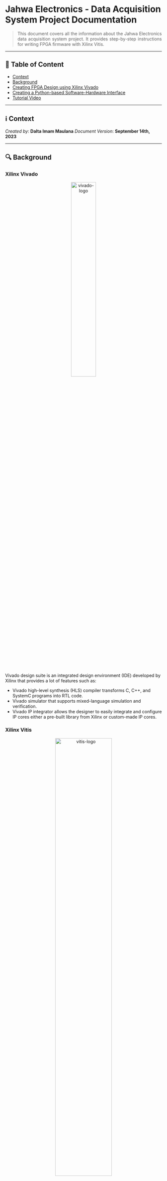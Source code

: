 # Jahwa Electronics - Data Acquisition System Project Documentation
> <div align="justify"> This document covers all the information about the Jahwa Electronics data acquisition system project. It provides step-by-step instructions for writing FPGA firmware with Xilinx Vitis.</div>

--------------------------

## :bookmark_tabs: Table of Content

* [Context](#information_source-context)
* [Background](#mag-background)
* [Creating FPGA Design using Xilinx Vivado](#computer-writing-fpga-firmware-using-xilinx-vitis)
* [Creating a Python-based Software-Hardware Interface](#-creating-a-python-based-software-hardware-interface)
* [Tutorial Video](#movie-camera-tutorial-video)

---------------------------

## :information_source: Context

*Created by*: **Dalta Imam Maulana**
*Document Version*: **September 14th, 2023**

------------------

## :mag: Background

### Xilinx Vivado
<p align="center">
    <img src="https://github.com/kaistseed/jahwa-project/blob/c578709a7fe9241e3b1350e436c54a0bcc80bf08/documentation/resources/vivado-logo.png" alt="vivado-logo" width="40%" />
</p>


Vivado design suite is an integrated design environment (IDE) developed by Xilinx that provides a lot of features such as:

* Vivado high-level synthesis (HLS) compiler transforms C, C++, and SystemC programs into RTL code.
* Vivado simulator that supports mixed-language simulation and verification.
* Vivado IP integrator allows the designer to easily integrate and configure IP cores either a pre-built library from Xilinx or custom-made IP cores.



### Xilinx Vitis

<p align="center">
    <img src="https://github.com/kaistseed/jahwa-project/blob/c578709a7fe9241e3b1350e436c54a0bcc80bf08/documentation/resources/vitis-logo.png" alt="vitis-logo" width="60%" />
</p>

Xilinx Vitis is an integrated design environment (IDE) for writing FPGA software. Vitis consists of multiple tools including Xilinx SDK, Vitis High-Level Synthesis (HLS), and SDSoC. The difference between each tool can be explained as follows:

* **Xilinx SDK**: Write application code based on C/C++ to run on a processor in the design that user created in Vivado. The code is usually used to control and configure hardware blocks connected to the processor.
* **Vitis HLS**: Write C/C++ code which then is translated to RTL (Verilog/VHDL) to be used as an IP block in Vivado project. The block generated by Vitis HLS can be loaded in Vivado for manual optimization.
* **Vitis SDSoC**: Write C/C++ code to be built into a block that the tool integrates into a previously created Vivado design. With the SDSoC, the user can accelerate particular data processing functions by building custom hardware blocks without manually designing the hardware block (writing the hardware block using software languages.)



### PYNQ Framework

<p align="center">
    <img src="https://github.com/kaistseed/jahwa-project/blob/c578709a7fe9241e3b1350e436c54a0bcc80bf08/documentation/resources/pynq-logo.png" alt="pynq-logo" width="55%" />
</p>

PYNQ is an open-source Xilinx framework designed for system designers, software developers, and hardware designers to use Xilinx platforms easily. With the support of Python language and libraries, designers can benefit from using programmable logic and microprocessors to build more exciting and robust embedded systems. The PYNQ framework can now be used with Zynq, Zynq UltraScale+, Zynq RFSoC, and Alveo accelerator boards.

-------------

## :computer: Writing FPGA Firmware using Xilinx Vitis

The following section will guide you on how to write firmware for controlling MicroBlaze softprocessor and all of the IP blocks that are connected to the MicroBlaze such as SPI, IIC, Timer, and GPIO IP block.

### Create New Vitis Project


1. First, open up the Vitis application and create a new **application project**. After that, a new window will appear, and you need to set the location of the Vitis workspace. You can set the workspace to any location you want. 

   <p align="center">
       <img src="https://github.com/kaistseed/jahwa-project/blob/c578709a7fe9241e3b1350e436c54a0bcc80bf08/documentation/resources/vitis-workspace.png" alt="vitis-workspace" width="50%" />
   </p>

2. Next, you need to import the **hardware file** (.xsa file) generated when you make the FPGA overlay using Vivado. If you cannot find the hardware file, please refer to the Vivado project guide on how to create hardware file for your FPGA overlay.

   <p align="center">
       <img src="https://github.com/kaistseed/jahwa-project/blob/c578709a7fe9241e3b1350e436c54a0bcc80bf08/documentation/resources/import-hardware.png" alt="import-hardware" width="100%" />
   </p>

3. After that, you need to set the application project details, such as the application project name, system project details, and target processor. You must choose the MicroBlaze processor for the target processor since you want to write the firmware for the MicroBlaze, not for the ARM processor.

   <p align="center">
       <img src="https://github.com/kaistseed/jahwa-project/blob/c578709a7fe9241e3b1350e436c54a0bcc80bf08/documentation/resources/target-processor.png" alt="target-processor" width="75%" />
   </p>

4. The next step is to choose the type of operating system for the target processor. In this project, you will write a baremetal application or firmware for MicroBlaze without any operating system since the ARM processor will use the MicroBlaze processor to control all IP blocks.

   <p align="center">
       <img src="https://github.com/kaistseed/jahwa-project/blob/c578709a7fe9241e3b1350e436c54a0bcc80bf08/documentation/resources/operating-system.png" alt="operating-system" width="75%" />
   </p>

5. After configuring all the application settings, you will be given the option to select a template project file. For this project, the firmware will be written using C language, so just choose **Empty Application** template.

   <p align="center">
       <img src="https://github.com/kaistseed/jahwa-project/blob/a9197fd801e5fbacc2df49b14cec5f30555d249c/documentation/resources/vitis-template.png" alt="vitis-template" width="75%" />
   </p>



### Updating Makefile for Custom IP Blocks and Initial Project Build

Before writing C code for the MicroBlaze firmware, you need to do an initial build to the project to check whether the hardware files imported from Vivado are correctly built. If you try building the project for the first time, most likely, you will encounter an error. This is due to a bug in the makefile when you have a custom-built IP block inside the design. In this project, the AXI clock divider for generating a trigger signal for the laser is a custom-built IP block. To fix the error, you should follow the following steps:


1. Open the makefile for building the AXI clock divider and replace it with this makefile. You can find the AXI clock divider makefile inside the libsrc directory of the MicroBlaze softprocessor. 

   <p align="center">
       <img src="https://github.com/kaistseed/jahwa-project/blob/c578709a7fe9241e3b1350e436c54a0bcc80bf08/documentation/resources/makefile.png" alt="makefile" width="100%" />
   </p>

2. After replacing the makefile, you can start building the project by clicking the hammer symbol on the toolbar

3. Check whether there are errors after the build process is finished. If the build is completed successfully, you can start writing the C code for controlling the MicroBlaze processor.

   <p align="center">
       <img src="https://github.com/kaistseed/jahwa-project/blob/c578709a7fe9241e3b1350e436c54a0bcc80bf08/documentation/resources/debug-build.png" alt="debug-build" width="100%" />
   </p>



### Copying Source Code and Generate BIN File

1. Copy all libraries (C code) from the repository to the project src directory. In the repository, there are multiple C codes that contain basic functions for controlling each IP block. The list of the libraries that can be used is as follows:

    | Library Name | IP Block | Description | Reference |
    | :--- | :--- | :--- | :--- |
    | `circular_buffer`     | MicroBlaze | Contains functions that are used by MicroBlaze to write/read data to/from shared memory space | [PYNQ repository](https://github.com/Xilinx/PYNQ/blob/de6b6fc3a803945d59f8f06523addfe0d9b60a1c/boards/sw_repo/pynqmb/src/circular_buffer.h) |
    | `gpio`                | AXI GPIO | Contains functions that are used by MicroBlaze to control the GPIO operation | - |
    | `i2c`                 | AXI IIC | Contains basic functions that are used by MicroBlaze to initialize I2C protocol and perform basic I2C transaction | [PYNQ repository](https://github.com/Xilinx/PYNQ/blob/de6b6fc3a803945d59f8f06523addfe0d9b60a1c/boards/sw_repo/pynqmb/src/i2c.h) |
    | `meissner`            | AXI IIC | Contains high-level I2C functions that are specific to Meissner sensor | - |
    | `pytypes`             | MicroBlaze | Contains data type definitions to support Python - C interoperability | [PYNQ repository](https://github.com/Xilinx/PYNQ/blob/de6b6fc3a803945d59f8f06523addfe0d9b60a1c/boards/sw_repo/pynqmb/src/pytypes.h) |
    | `spi`                 | AXI Quad SPI | Contains functions that are used by MicroBlaze to perform SPI transactions for controlling ADC and DAC | [PYNQ repository](https://github.com/Xilinx/PYNQ/blob/de6b6fc3a803945d59f8f06523addfe0d9b60a1c/boards/sw_repo/pynqmb/src/spi.h) |
    | `timer`               | AXI Clock Divider | Contains functions that are used by MicroBlaze to delay the program accurately | [PYNQ repository](https://github.com/Xilinx/PYNQ/blob/de6b6fc3a803945d59f8f06523addfe0d9b60a1c/boards/sw_repo/pynqmb/src/timer.h) |

2. Write the main C code which controls the overall operation of the MicroBlaze processor. The basic structure of the main C code consists of defining the operation mode, initializing the IP blocks, and performing the operation based on the operation mode. The operation mode should be clearly defined in the code since the operation mode will be used by the PC client to control the MicroBlaze operation by writing the operation mode to the MicroBlaze shared memory space. The following code is an example of the main C code for controlling the MicroBlaze operation. You can find the full main C code in the repository.

   ```c
        /*****************************************************************************/
        /*                             Library Imports                               */
        /*****************************************************************************/
        // Basic Xilinx Library
        #include "xgpio.h"
        #include "xil_printf.h"
        #include "xparameters.h"
        #include "xil_exception.h" 

        // User-defined library
        #include "gpio.h"

        /*
        * The following constant is used to determine the operation of 
        * the microblaze system. 
        */
        // Define operation mode
        // GPIO operations
        #define GPIO_WRITE_LED 0x01
        #define GPIO_TEST_LED 0x02

        /*****************************************************************************/
        /*                              Main Function                                */
        /*****************************************************************************/
        int main(void) {
            // Declare local variables
            int mb_command;
            int xil_status;

            /*****************************************************************************/
            /*                               GPIO Setup                                  */
            /*****************************************************************************/
            // Initialize LED I/O
            led_io_init();

            /*****************************************************************************/
            /*                                Main Loop                                  */
            /*****************************************************************************/
            while(1) {
                // Wait for command from host
                while(MAILBOX_CMD_ADDR == 0x00);
                mb_command = MAILBOX_CMD_ADDR;

                // Perform operation based on command
                switch(mb_command) {
                    /*********************************************************************/
                    /*                         GPIO Operations                           */
                    /*********************************************************************/
                    case GPIO_WRITE_LED:
                        // Get data from host
                        mb_data_host[0] = MAILBOX_DATA(0);
                        // Control LED operation based on data
                        if(mb_data_host[0] == 1) {
                            // Set LED0 to high
                            led_0_on();
                        } else if(mb_data_host[0] == 2) {
                            // Set LED1 to high
                            led_1_on();
                        } else if(mb_data_host[0] == 3) {
                            // Set LED2 to high
                            led_2_on();
                        } else if(mb_data_host[0] == 4) {
                            // Set LED3 to high
                            led_3_on();
                        } else if(mb_data_host[0] == 5) {
                            // Set all LED to high
                            led_0_on();
                            led_1_on();
                            led_2_on();
                            led_3_on();
                        } else {
                            // Set all LED to low
                            led_0_off();
                            led_1_off();
                            led_2_off();
                            led_3_off();
                        }
                        // Clear command
                        MAILBOX_CMD_ADDR = 0x00;
                        break;

                    case GPIO_TEST_LED:
                        // Loop through LED0 and LED1
                        for(int i=0; i<5; i++) {
                            // Set LED0 to high
                            led_0_on();
                            // Wait 100 ms
                            delay_ms(100);
                            // Set LED1 to high
                            led_1_on();
                            // Wait 100 ms
                            delay_ms(100);
                            // Set LED2 to high
                            led_2_on();
                            // Wait 100 ms
                            delay_ms(100);
                            // Set LED3 to high
                            led_3_on();
                            // Wait 100 ms
                            delay_ms(100);
                        }
                        // Clear command
                        MAILBOX_CMD_ADDR = 0x00;
                        break;

                    /*********************************************************************/
                    /*                        Other Operations                           */
                    /*********************************************************************/
                    default:
                        // Clear command
                        MAILBOX_CMD_ADDR = 0x00;
                        break;
                }
            }
        }
   ```

3. After writing the main C code, you need to rebuild the project. This time, you need to build the project using the Vitis shell since you need to generate binary files for the MicroBlaze processor, which requires you to modify the makefile. You need to add lines, as in the figure below, to the makefile. You can also find the sample makefile in the repository.

   <p align="center">
       <img src="https://github.com/kaistseed/jahwa-project/blob/4779b6b419d4c1a326d93df15f45549d143e7d3e/documentation/resources/bin-makefile.png" alt="bin-makefile" width="100%" />
   </p>

4. Next, open the Vitis shell by clicking the white command prompt symbol in the toolbar

   <p align="center">
       <img src="https://github.com/kaistseed/jahwa-project/blob/a9197fd801e5fbacc2df49b14cec5f30555d249c/documentation/resources/vitis-shell.png" alt="vitis-shell" width="100%" />
   </p>

5. After entering the shell, move to the debug directory inside the application project directory. The application project directory is located inside the workspace directory that you set when creating the application project. If you are not sure which directory is the application project directory, you can check the directory name by seeing the parent directory in which the src directory is located.
   
   <p align="center">
       <img src="https://github.com/kaistseed/jahwa-project/blob/4779b6b419d4c1a326d93df15f45549d143e7d3e/documentation/resources/vitis-directory.png" alt="vitis-directory" width="80%" />
   </p>

6. To check whether you are in the correct directory, you can type the command `dir` to see the list of files and directories inside the current directory and if you see the makefile, then you are in the correct directory.
7. Next, you can start building the project by typing the following command:

   ```bash
   make clean && make
   ```
   If the build is successful, you will see the newly created bin file inside the debug directory. Otherwise, you need to fix the error before proceeding to the next step.

-------------

## <img style="vertical-align:middle" src="https://github.com/kaistseed/jahwa-project/blob/4779b6b419d4c1a326d93df15f45549d143e7d3e/documentation/resources/python.png" width="32px" title=":python:"/> Creating a Python-based Software-Hardware Interface
The following section will guide you on how to create a Python-based software hardware interface using the PYNQ framework. The software hardware interface will be used to control the MicroBlaze processor and all of the IP blocks connected to the MicroBlaze processor. Additionally, the Python program will also be used to receive commands from the PC client through a TCP/IP socket connection and send the data acquired from the FPGA board to the PC client.

### Uploading Design from PC to PYNQ Board
To run the design on the PYNQ board, first, you need to upload the FPGA design from Vivado (.bit, .tcl, and .hwh files) and MicroBlaze firmware (.bin file) into the PYNQ board. You can upload the files to the board by following the steps below:

1. Open the PYNQ board Jupyter Notebook by entering **192.168.2.99** in the host computer browser address bar. If you can’t access the PYNQ board Jupyter Notebook, please refer to the [**PYNQ Board Setup**](https://www.xilinx.com/support/download/index.html/content/xilinx/en/downloadNav/vivado-design-tools.html) section in the Vivado guide.
2. Create a new folder called **project** by clicking **New** button in the Jupyter Notebook interface.
3. If you want, you can create another folder inside project folder, which is designated for each project you create. In this case, **jahwa_daq_system** folder.
4. Upload the **FPGA design files** (.bit, .tcl, and .hwh files) and **MicroBlaze firmware** (.bin file) into the project folder.

### Creating Python Interface
To control the programmable logic (PL) operation, you need to create a software hardware interface based on Python. You can do this by creating a `python3 notebook` inside the **jahwa_daq_system** folder, putting the following code into the notebook, and running them in sequence.

First, you need to import all the required libraries. The libraries are divided into three categories, which are Python library, PYNQ library, and user-defined library. The Python library is the standard library that comes with the Python installation. The PYNQ library is the library that comes with the PYNQ framework. The user-defined library is the library that you create to control the MicroBlaze operation. The user-defined library is located inside the **library** folder in the repository.

```python
##################################################################################################
#                                         Import Library                                         #
##################################################################################################
# Python library
import re
import csv
import time
import random
import asyncio

# PYNQ library
from pynq import Overlay
from pynq.lib import PynqMicroblaze

# User-defined library
from library.packet import *
from library.microblaze_revised import *
```

Next, you need to initialize the FPGA overlay and configure the MicroBlaze processor. To do this, first you need to load the overlay by calling the `Overlay()` function and passing the bitstream file path as the argument. After that, you need to define the MicroBlaze processor block by passing the MicroBlaze block name and reset name as the argument. The MicroBlaze block name and reset name can be found in the Vivado block design. The MicroBlaze block name is the name of the MicroBlaze block in the block design, and the reset name is the name of the reset block that is connected to the MicroBlaze block. After defining the MicroBlaze block, you need to instantiate the MicroBlaze class by passing the MicroBlaze block and binary file from Vitis as the argument. The MicroBlaze class is a class that contains all the functions for controlling the MicroBlaze processor. The MicroBlaze class is located inside the **library** folder in the repository.


```python
##################################################################################################
#                                          Main Program                                          #
##################################################################################################
if __name__ == "__main__":
    print('##########################################################################')
    print('#                          Loading FPGA Overlay                          #')
    print('##########################################################################')
    # Load overlay
    ol = Overlay("./bitstream/jahwa_daq_system.bit")

    # Print status
    print("FPGA Overlay loaded successfully")
    print()

    print('##########################################################################')
    print('#                        Configuring Softprocessor                       #')
    print('##########################################################################')
    # Define softprocessor block
    SoftProcessor = {
        'ip_name': ol.mb_softprocessor_0.description["memories"]["axi_bram_ctrl_0"]["fullpath"],
        'rst_name': "xlslice_0", #'mb_iop_pmoda_reset',
        'intr_pin_name': "mb_softprocessor_0/dff_en_reset_vector_0/q",
        'intr_ack_name': "xlslice_1"#'mb_iop_pmoda_intr_ack'
    } 

    # Instantiate microblaze class
    _microblaze = MicroBlaze(SoftProcessor, "./bitstream/pynq_mb_firmware.bin")

    # Check microblaze state
    print("Microblaze state: {}".format(_microblaze.state))
    print()
```

After configuring the MicroBlaze processor, you can now call functions inside the microblaze library to control the IP blocks connected to the MicroBlaze processor. The list of functions inside the microblaze library can be found in the table below.

| Function Name | IP Block | Description |
| :--- | :--- | :--- |
| `write_mailbox(data_offset, data)`       | MicroBlaze | Used for writing data to ARM core and MicroBlaze shared memory space |
| `read_mailbox(data_offset, num_words)`       | MicroBlaze | Used for reading data from ARM core and MicroBlaze shared memory space |
| `write_blocking_command(command)`       | MicroBlaze | Used for controlling the MicroBlaze to run the command that is define when creating firmware in Vitis. It should be noted that this function is blocking function. So, Python code will halt until the MicroBlaze finish running the command |
| `write_non_blocking_command(command)`       | MicroBlaze | Used for controlling the MicroBlaze to run the command that is define when creating firmware in Vitis. It should be noted that this function is non-blocking function. So, Python code will keep running while MicroBlaze execute the command |
| `gpio_write_led(led_state)`       | GPIO | Used for controlling the PYNQ board LED by writing the LED state to 0 (OFF) or 1 (ON) |
| `gpio_test_led()`                 | GPIO | Used for test MicroBlaze GPIO control by running test pattern on onboard LED |
| `gpio_write_adc(adc_state)`       | GPIO | Used for controlling the ADC power by writing the ADC state to 0 (OFF) or 1 (ON) |
| `gpio_write_sdn1(sdn1_state)`      | GPIO | Used for controlling the DAC power **(VDD OIS)** by writing the SDN1 state to 0 (OFF) or 1 (ON) |
| `gpio_write_sdn2(sdn2_state)`      | GPIO | Used for controlling the DAC power **(VDD AF)** by writing the SDN2 state to 0 (OFF) or 1 (ON) |
| `gpio_write_sdn3(sdn3_state)`      | GPIO | Used for controlling the DAC power **(VDDM)** by writing the SDN3 state to 0 (OFF) or 1 (ON) |
| `gpio_write_relay1(relay1_state)`    | GPIO | Used for controlling the relay to switch between static and active measurement by writing relay1 state to 0 (OFF) or 1 (ON) |
| `gpio_write_relay2(relay2_state)`    | GPIO | Used for controlling the relay to switch between static and active measurement by writing relay2 state to 0 (OFF) or 1 (ON) |
| `spi_config_dac(channel_num, channel_code)`    | SPI | Used for configuring DAC by writing configuration code through SPI protocol. This function receive channel number (0, 1, 2) and channel code (hex) as arguments |
| `spi_read_adc(sample_num, interval_ms)`    | SPI | Used for reading ADC output by passing number of ADC for oversampling and interval between sampling in miliseconds as arguments |
| `i2c_meissner_reset()`    | I2C | Used for resetting the Meissner sensor by writing commands through I2C protocol |
| `i2c_meissner_read(slave_addr, addr_len, data_len, reg_addr)`    | I2C | Used to read data from Meissner sensor using I2C protocol |
| `i2c_meissner_write(slave_addr, addr_len, data_len, reg_addr, data_buf)`    | I2C | Used to write data to Meissner sensor using I2C protocol |
| `i2c_meissner_chip_id()`    | I2C | Used for reading the Meissner sensor chip ID by writing commands through I2C protocol |
| `i2c_meissner_version()`    | I2C | Used for reading the Meissner sensor version by writing commands through I2C protocol |
| `i2c_meissner_unique_id()`    | I2C | Used for reading the Meissner sensor unique id by writing commands through I2C protocol |
| `laser_trigger(division_ratio)`    | AXI Clock Divider | Used for generating series of pulse for triggering the laser. This function receive the division ration arguments to control the pulse period. The pulse period is derived by dividing the division ration with FPGA fabric clock |
| `timer_test_delay()`    | AXI Timer | Used for testing the internal timer accuracy |
| `timer_get_sec()`    | AXI Timer | Used for getting internal timer time in second |
| `timer_get_cnt_val(dev_id, timer_id)`    | AXI Timer | Used for getting the timer counter count. This function receives device id and timer id as arguments. |

-------------

## :movie_camera: Tutorial Video
### Creating New Vitis Application Project


https://github.com/kaistseed/jahwa-project/assets/29477096/7735d3dc-b8d3-4cf3-87f4-235babb9f782


### Updating Makefile for Custom IP Blocks and Initial Project Build


https://github.com/kaistseed/jahwa-project/assets/29477096/06b281fc-9a73-4e16-a735-bd7db0be5ff4


### Building Project and Generate BIN File


https://github.com/kaistseed/jahwa-project/assets/29477096/f2d7344a-6de2-4293-9caf-e97f4206d796



